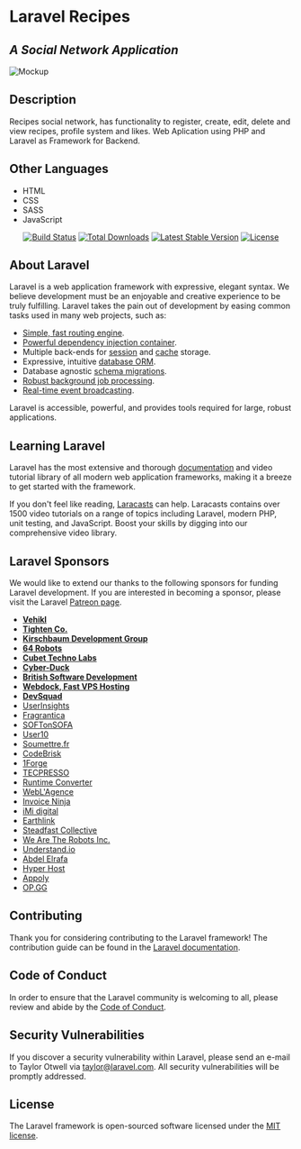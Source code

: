 # **Laravel Recipes**

## _A Social Network Application_

![Mockup](https://i.ibb.co/0ZwhdDV/Mockup-Recetas.jpg)

## Description

Recipes social network, has functionality to register, create, edit, delete and view recipes, profile system and likes. Web Aplication using PHP and Laravel as Framework for Backend.

## Other Languages

-   HTML
-   CSS
-   SASS
-   JavaScript

<p align="center">
<a href="https://travis-ci.org/laravel/framework"><img src="https://travis-ci.org/laravel/framework.svg" alt="Build Status"></a>
<a href="https://packagist.org/packages/laravel/framework"><img src="https://poser.pugx.org/laravel/framework/d/total.svg" alt="Total Downloads"></a>
<a href="https://packagist.org/packages/laravel/framework"><img src="https://poser.pugx.org/laravel/framework/v/stable.svg" alt="Latest Stable Version"></a>
<a href="https://packagist.org/packages/laravel/framework"><img src="https://poser.pugx.org/laravel/framework/license.svg" alt="License"></a>
</p>

## About Laravel

Laravel is a web application framework with expressive, elegant syntax. We believe development must be an enjoyable and creative experience to be truly fulfilling. Laravel takes the pain out of development by easing common tasks used in many web projects, such as:

-   [Simple, fast routing engine](https://laravel.com/docs/routing).
-   [Powerful dependency injection container](https://laravel.com/docs/container).
-   Multiple back-ends for [session](https://laravel.com/docs/session) and [cache](https://laravel.com/docs/cache) storage.
-   Expressive, intuitive [database ORM](https://laravel.com/docs/eloquent).
-   Database agnostic [schema migrations](https://laravel.com/docs/migrations).
-   [Robust background job processing](https://laravel.com/docs/queues).
-   [Real-time event broadcasting](https://laravel.com/docs/broadcasting).

Laravel is accessible, powerful, and provides tools required for large, robust applications.

## Learning Laravel

Laravel has the most extensive and thorough [documentation](https://laravel.com/docs) and video tutorial library of all modern web application frameworks, making it a breeze to get started with the framework.

If you don't feel like reading, [Laracasts](https://laracasts.com) can help. Laracasts contains over 1500 video tutorials on a range of topics including Laravel, modern PHP, unit testing, and JavaScript. Boost your skills by digging into our comprehensive video library.

## Laravel Sponsors

We would like to extend our thanks to the following sponsors for funding Laravel development. If you are interested in becoming a sponsor, please visit the Laravel [Patreon page](https://patreon.com/taylorotwell).

-   **[Vehikl](https://vehikl.com/)**
-   **[Tighten Co.](https://tighten.co)**
-   **[Kirschbaum Development Group](https://kirschbaumdevelopment.com)**
-   **[64 Robots](https://64robots.com)**
-   **[Cubet Techno Labs](https://cubettech.com)**
-   **[Cyber-Duck](https://cyber-duck.co.uk)**
-   **[British Software Development](https://www.britishsoftware.co)**
-   **[Webdock, Fast VPS Hosting](https://www.webdock.io/en)**
-   **[DevSquad](https://devsquad.com)**
-   [UserInsights](https://userinsights.com)
-   [Fragrantica](https://www.fragrantica.com)
-   [SOFTonSOFA](https://softonsofa.com/)
-   [User10](https://user10.com)
-   [Soumettre.fr](https://soumettre.fr/)
-   [CodeBrisk](https://codebrisk.com)
-   [1Forge](https://1forge.com)
-   [TECPRESSO](https://tecpresso.co.jp/)
-   [Runtime Converter](http://runtimeconverter.com/)
-   [WebL'Agence](https://weblagence.com/)
-   [Invoice Ninja](https://www.invoiceninja.com)
-   [iMi digital](https://www.imi-digital.de/)
-   [Earthlink](https://www.earthlink.ro/)
-   [Steadfast Collective](https://steadfastcollective.com/)
-   [We Are The Robots Inc.](https://watr.mx/)
-   [Understand.io](https://www.understand.io/)
-   [Abdel Elrafa](https://abdelelrafa.com)
-   [Hyper Host](https://hyper.host)
-   [Appoly](https://www.appoly.co.uk)
-   [OP.GG](https://op.gg)

## Contributing

Thank you for considering contributing to the Laravel framework! The contribution guide can be found in the [Laravel documentation](https://laravel.com/docs/contributions).

## Code of Conduct

In order to ensure that the Laravel community is welcoming to all, please review and abide by the [Code of Conduct](https://laravel.com/docs/contributions#code-of-conduct).

## Security Vulnerabilities

If you discover a security vulnerability within Laravel, please send an e-mail to Taylor Otwell via [taylor@laravel.com](mailto:taylor@laravel.com). All security vulnerabilities will be promptly addressed.

## License

The Laravel framework is open-sourced software licensed under the [MIT license](https://opensource.org/licenses/MIT).
